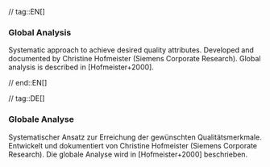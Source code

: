 // tag::EN[]
### Global Analysis

Systematic approach to achieve desired quality attributes.
Developed and documented by Christine Hofmeister (Siemens Corporate Research).
Global analysis is described in [Hofmeister+2000].



// end::EN[]

// tag::DE[]
### Globale Analyse

Systematischer Ansatz zur Erreichung der gewünschten
Qualitätsmerkmale. Entwickelt und dokumentiert von Christine
Hofmeister (Siemens Corporate Research). Die globale Analyse wird in
\[Hofmeister+2000\] beschrieben.

